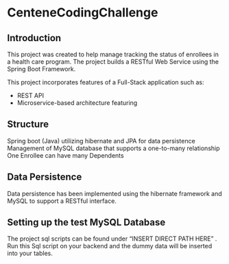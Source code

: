 # CenteneCodingChallenge

<h2> Introduction </h2>

This project was created to help manage tracking the status of enrollees in a health care program. The project builds a RESTful Web Service using the Spring Boot Framework.
 
This project incorporates features of a Full-Stack application such as: 
<ul>
<li> REST API </li>
<li> Microservice-based architecture featuring  </li>
 </ul>
<h2> Structure </h2>
Spring boot (Java) utilizing hibernate and JPA for data persistence
Management of MySQL database that supports a one-to-many relationship
One Enrollee can have many Dependents 
<h2> Data Persistence </h2>
Data persistence has been implemented using the hibernate framework and MySQL to support a RESTful interface.
<h2> Setting up the test MySQL Database </h2>
The project sql scripts can be found under “INSERT DIRECT PATH HERE” . Run this Sql script on your backend and the dummy data will be inserted into your tables.

